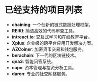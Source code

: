 # 已经支持的项目列表

- **chaining**: 一个创新的链式数据处理框架。
- **REIKI**: 简洁高效的代码审查工具。
- **intreact.io**: 交互式学习和在线教育平台。
- **Xplus**: 企业级的跨平台应用开发解决方案。
- **AZCoiner**: 加密货币交易和钱包服务。
- **berachain**: 下一代的区块链技术。
- **qna3**: 智能问答系统。
- **capx**: 资本管理与投资分析工具。
- **daren**: 专业的社交网络服务。
